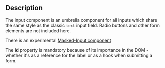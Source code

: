 ## Description

The input component is an umbrella component for all inputs which share the same style as the classic `text` input field. Radio buttons and other form elements are not included here.

There is an experimental [Masked-Input component](/uilib/components/input-masked/)

The **id** property is mandatory because of its importance in the DOM - whether it's as a reference for the label or as a hook when submitting a form.
